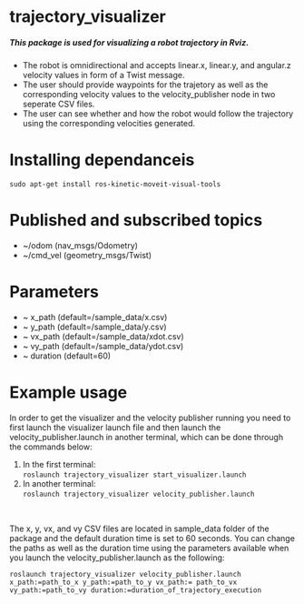 # trajectory_visualizer

##### This package is used for visualizing a robot trajectory in Rviz.

* The robot is omnidirectional and accepts linear.x, linear.y, and angular.z velocity values in form of a Twist message.
* The user should provide waypoints for the trajetory as well as the corresponding velocity values to the velocity_publisher node in two seperate CSV files.
* The user can see whether and how the robot would follow the trajectory using the corresponding velocities generated.
# Installing dependanceis
``` 
sudo apt-get install ros-kinetic-moveit-visual-tools
 ```
# Published and subscribed topics
* ~/odom (nav_msgs/Odometry)
* ~/cmd_vel (geometry_msgs/Twist)
# Parameters
* ~ x_path (default=/sample_data/x.csv)
* ~ y_path (default=/sample_data/y.csv)
* ~ vx_path (default=/sample_data/xdot.csv)
* ~ vy_path (default=/sample_data/ydot.csv)
* ~ duration (default=60)
# Example usage

In order to get the visualizer and the velocity publisher running you need to first launch the visualizer launch file and then launch the velocity_publisher.launch in another terminal, which can be done through the commands below:

1. In the first terminal: <br/>
``` roslaunch trajectory_visualizer start_visualizer.launch ```
2. In another terminal: <br />
``` roslaunch trajectory_visualizer velocity_publisher.launch ```
<br/>

The x, y, vx, and vy CSV files are located in sample_data folder of the package and the default duration time is set to 60 seconds. You can change the paths as well as the duration time using the parameters available when you launch the velocity_publisher.launch as the following:<br>

``` roslaunch trajectory_visualizer velocity_publisher.launch x_path:=path_to_x y_path:=path_to_y vx_path:= path_to_vx vy_path:=path_to_vy duration:=duration_of_trajectory_execution ```

